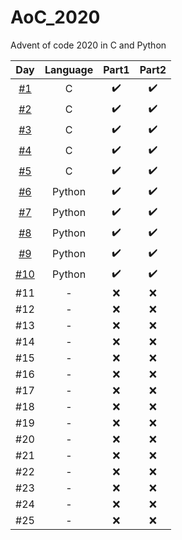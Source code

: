 # AoC_2020
Advent of code 2020 in C and Python

| Day   |      Language      |  Part1 | Part2 |
|:----------:|:-------------:|:------:|:------:|
| [#1](./01_C/) |  C | :heavy_check_mark: | :heavy_check_mark: |
| [#2](./02_C/) |  C | :heavy_check_mark: | :heavy_check_mark: |
| [#3](./03_C/) |  C | :heavy_check_mark: | :heavy_check_mark: |
| [#4](./04_C/) |  C | :heavy_check_mark: | :heavy_check_mark: |
| [#5](./05_C/) |  C | :heavy_check_mark: | :heavy_check_mark: |
| [#6](./06_Python/) | Python | :heavy_check_mark: | :heavy_check_mark: |
| [#7](./07_Python/) | Python | :heavy_check_mark: | :heavy_check_mark: |
| [#8](./08_Python/) | Python | :heavy_check_mark: | :heavy_check_mark: |
| [#9](./09_Python/) | Python | :heavy_check_mark: | :heavy_check_mark: |
| [#10](./10_Python/) | Python | :heavy_check_mark: | :heavy_check_mark: |
| #11 | - | :x: | :x: |
| #12 | - | :x: | :x: |
| #13 | - | :x: | :x: |
| #14 | - | :x: | :x: |
| #15 | - | :x: | :x: |
| #16 | - | :x: | :x: |
| #17 | - | :x: | :x: |
| #18 | - | :x: | :x: |
| #19 | - | :x: | :x: |
| #20 | - | :x: | :x: |
| #21 | - | :x: | :x: |
| #22 | - | :x: | :x: |
| #23 | - | :x: | :x: |
| #24 | - | :x: | :x: |
| #25 | - | :x: | :x: |
